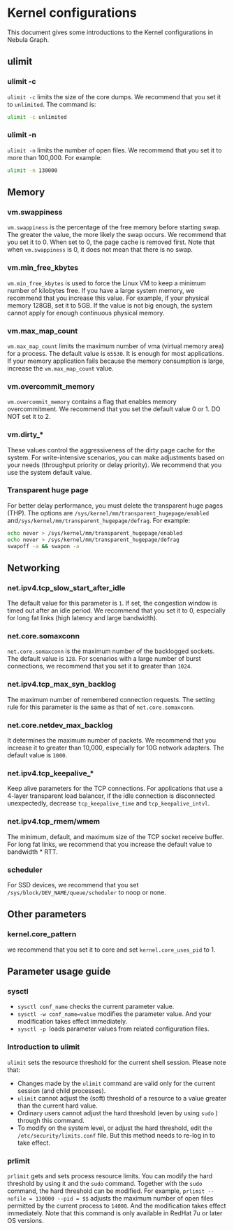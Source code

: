 # Kernel configurations

This document gives some introductions to the Kernel configurations in Nebula Graph.

## ulimit

### ulimit -c

`ulimit -c` limits the size of the core dumps. We recommend that you set it to `unlimited`. The command is:

```bash
ulimit -c unlimited
```

### ulimit -n

`ulimit -n` limits the number of open files. We recommend that you set it to more than 100,000. For example:

```bash
ulimit -n 130000
```

## Memory

### vm.swappiness

`vm.swappiness` is the percentage of the free memory before starting swap. The greater the value, the more likely the swap occurs. We recommend that you set it to 0. When set to 0, the page cache is removed first. Note that when `vm.swappiness` is 0, it does not mean that there is no swap.

### vm.min_free_kbytes

`vm.min_free_kbytes` is used to force the Linux VM to keep a minimum number of kilobytes free. If you have a large system memory, we recommend that you increase this value. For example, if your physical memory 128GB, set it to 5GB. If the value is not big enough, the system cannot apply for enough continuous physical memory.

### vm.max_map_count

`vm.max_map_count` limits the maximum number of vma (virtual memory area) for a process. The default value is `65530`. It is enough for most applications. If your memory application fails because the memory consumption is large, increase the `vm.max_map_count` value.

### vm.overcommit_memory

`vm.overcommit_memory` contains a flag that enables memory overcommitment. We recommend that you set the default value 0 or 1. DO NOT set it to 2.

### vm.dirty_*

These values control the aggressiveness of the dirty page cache for the system. For write-intensive scenarios, you can make adjustments based on your needs (throughput priority or delay priority). We recommend that you use the system default value.

### Transparent huge page

For better delay performance, you must delete the transparent huge pages (THP). The options are  `/sys/kernel/mm/transparent_hugepage/enabled` and`/sys/kernel/mm/transparent_hugepage/defrag`. For example:

```bash
echo never > /sys/kernel/mm/transparent_hugepage/enabled
echo never > /sys/kernel/mm/transparent_hugepage/defrag
swapoff -a && swapon -a
```

## Networking

### net.ipv4.tcp_slow_start_after_idle

The default value for this parameter is `1`. If set, the congestion window is timed out after an idle period. We recommend that you set it to 0, especially for long fat links (high latency and large bandwidth).

### net.core.somaxconn

`net.core.somaxconn` is the maximum number of the backlogged sockets. The default value is `128`. For scenarios with a large number of burst connections, we recommend that you set it to greater than `1024`.

### net.ipv4.tcp_max_syn_backlog

The maximum number of remembered connection requests. The setting rule for this parameter is the same as that of `net.core.somaxconn`.

### net.core.netdev_max_backlog

It determines the maximum number of packets. We recommend that you increase it to greater than 10,000, especially for 10G network adapters. The default value is `1000`.

### net.ipv4.tcp_keepalive_*

Keep alive parameters for the TCP connections. For applications that use a 4-layer transparent load balancer, if the idle connection is disconnected unexpectedly, decrease `tcp_keepalive_time` and `tcp_keepalive_intvl`.

### net.ipv4.tcp_rmem/wmem

The minimum, default, and maximum size of the TCP socket receive buffer. For long fat links, we recommend that you increase the default value to bandwidth * RTT.

### scheduler

For SSD devices, we recommend that you set `/sys/block/DEV_NAME/queue/scheduler` to noop or none.

## Other parameters

### kernel.core_pattern

we recommend that you set it to core and set `kernel.core_uses_pid` to 1.

## Parameter usage guide

### sysctl

- `sysctl conf_name` checks the current parameter value.
- `sysctl -w conf_name=value` modifies the parameter value. And your modification takes effect immediately.
- `sysctl -p`  loads parameter values ​​from related configuration files.

### Introduction to ulimit

`ulimit` sets the resource threshold for the current shell session. Please note that:

- Changes made by the `ulimit` command are valid only for the current session (and child processes).
- `ulimit` cannot adjust the (soft) threshold of a resource to a value greater than the current hard value.
- Ordinary users cannot adjust the hard threshold (even by using `sudo` ) through this command.
- To modify on the system level, or adjust the hard threshold, edit the `/etc/security/limits.conf` file. But this method needs to re-log in to take effect.

### prlimit

`prlimit` gets and sets process resource limits. You can modify the hard threshold by using it and the `sudo` command.
Together with the `sudo` command, the hard threshold can be modified. For example, `prlimit --nofile = 130000 --pid = $$` adjusts the maximum number of open files permitted by the current process to `14000`. And the modification takes effect immediately. Note that this command is only available in RedHat 7u or later OS versions.

